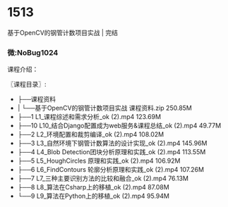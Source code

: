 # 1513
基于OpenCV的钢管计数项目实战 | 完结
### 微:NoBug1024 


课程介绍：

〖课程目录〗:

- ├──课程资料  
- |   └──基于OpenCV的钢管计数项目实战 课程资料.zip  250.85M
- ├──1 L1_课程综述和需求分析_ok (2).mp4  123.69M
- ├──10 L10_结合Django配置成为web服务&课程总结_ok (2).mp4  49.77M
- ├──2 L2_环境配置和裁剪编译_ok (2).mp4  108.02M
- ├──3 L3_自然环境下钢管计数算法的设计实现_ok (2).mp4  145.96M
- ├──4 L4_Blob Detection团块分析原理和实践_ok (2).mp4  113.55M
- ├──5 L5_HoughCircles 原理和实践_ok (2).mp4  106.92M
- ├──6 L6_FindContours 轮廓分析原理和实践_ok (2).mp4  107.26M
- ├──7 L7_三种主要识别方法的比较和融合_ok (2).mp4  76.13M
- ├──8 L8_算法在Csharp上的移植_ok (2).mp4  87.08M
- └──9 L9_算法在Python上的移植_ok (2).mp4  95.94M
